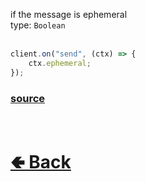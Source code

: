 if the message is ephemeral<br>
type: `Boolean`<br><br>
```js
client.on("send", (ctx) => {
    ctx.ephemeral;
});
```

### [source](https://github.com/shysolocup/noscord.js/blob/main/src/Services/TypeService/types/Message/custard/apply.js)


<br> <h1> [🢀 Back](https://github.com/shysolocup/noscord.js/wiki/Types.Message) </h1>
